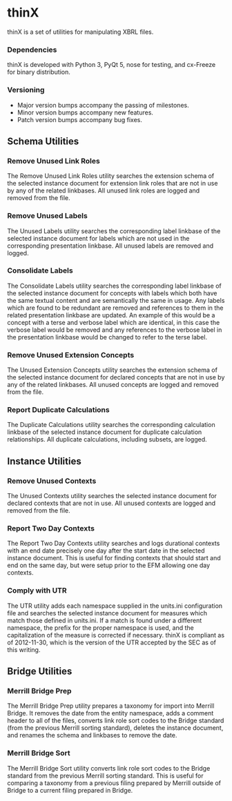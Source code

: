 thinX
=====

thinX is a set of utilities for manipulating XBRL files.


### Dependencies

thinX is developed with Python 3, PyQt 5, nose for testing, and cx-Freeze for binary distribution.


### Versioning

* Major version bumps accompany the passing of milestones.
* Minor version bumps accompany new features.
* Patch version bumps accompany bug fixes.


Schema Utilities
----------------

### Remove Unused Link Roles

The Remove Unused Link Roles utility searches the extension schema of the selected instance document for extension link roles that are not in use by any of the related linkbases. All unused link roles are logged and removed from the file.


### Remove Unused Labels

The Unused Labels utility searches the corresponding label linkbase of the selected instance document for labels which are not used in the corresponding presentation linkbase. All unused labels are removed and logged.


### Consolidate Labels

The Consolidate Labels utility searches the corresponding label linkbase of the selected instance document for concepts with labels which both have the same textual content and are semantically the same in usage. Any labels which are found to be redundant are removed and references to them in the related presentation linkbase are updated. An example of this would be a concept with a terse and verbose label which are identical, in this case the verbose label would be removed and any references to the verbose label in the presentation linkbase would be changed to refer to the terse label.


### Remove Unused Extension Concepts

The Unused Extension Concepts utility searches the extension schema of the selected instance document for declared concepts that are not in use by any of the related linkbases. All unused concepts are logged and removed from the file.


### Report Duplicate Calculations

The Duplicate Calculations utility searches the corresponding calculation linkbase of the selected instance document for duplicate calculation relationships. All duplicate calculations, including subsets, are logged.


Instance Utilities
----------------

### Remove Unused Contexts

The Unused Contexts utility searches the selected instance document for declared contexts that are not in use. All unused contexts are logged and removed from the file.


### Report Two Day Contexts

The Report Two Day Contexts utility searches and logs durational contexts with an end date precisely one day after the start date in the selected instance document. This is useful for finding contexts that should start and end on the same day, but were setup prior to the EFM allowing one day contexts.


### Comply with UTR

The UTR utility adds each namespace supplied in the units.ini configuration file and searches the selected instance document for measures which match those defined in units.ini. If a match is found under a different namespace, the prefix for the proper namespace is used, and the capitalization of the measure is corrected if necessary. thinX is compliant as of 2012-11-30, which is the version of the UTR accepted by the SEC as of this writing.


Bridge Utilities
----------------

### Merrill Bridge Prep

The Merrill Bridge Prep utility prepares a taxonomy for import into Merrill Bridge. It removes the date from the entity namespace, adds a comment header to all of the files, converts link role sort codes to the Bridge standard (from the previous Merrill sorting standard), deletes the instance document, and renames the schema and linkbases to remove the date.


### Merrill Bridge Sort

The Merrill Bridge Sort utility converts link role sort codes to the Bridge standard from the previous Merrill sorting standard. This is useful for comparing a taxonomy from a previous filing prepared by Merrill outside of Bridge to a current filing prepared in Bridge.


[1]: http://scottchacon.com/2011/08/31/github-flow.html
